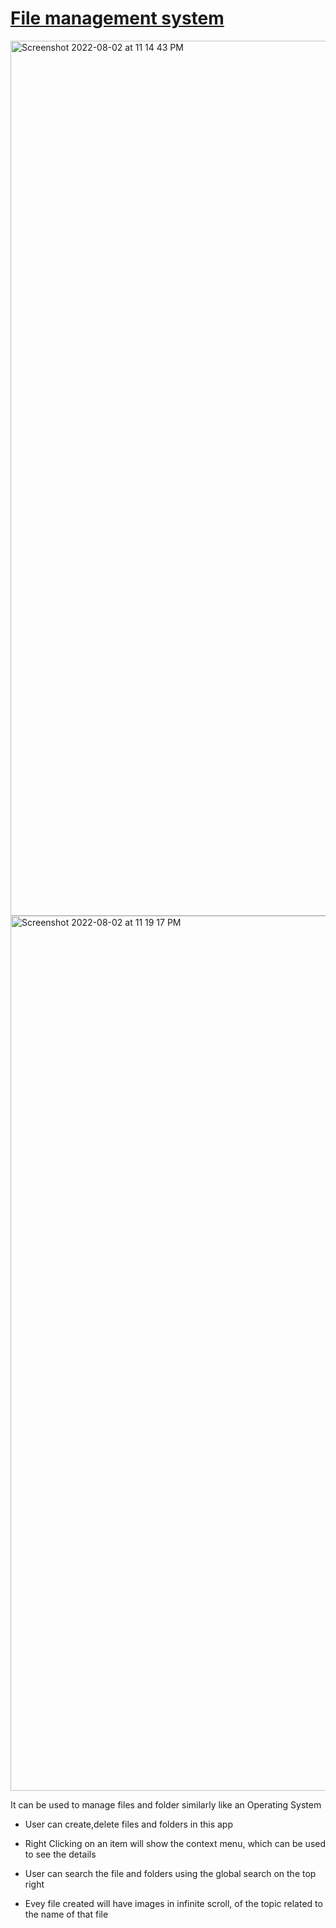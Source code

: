 [File management system](https://file-management-system-e9nky09cd-sandeep-07.vercel.app/)
============================
<img width="1400" alt="Screenshot 2022-08-02 at 11 14 43 PM" src="https://user-images.githubusercontent.com/61472594/182440559-b5d51daa-851b-46bb-9fc8-e27c56c0b095.png">
<img width="1400" alt="Screenshot 2022-08-02 at 11 19 17 PM" src="https://user-images.githubusercontent.com/61472594/182440848-d16c3450-06de-4ecc-9bf2-2f1a1a954ae4.png">


It can be used to manage files and folder similarly like an Operating System

*   User can create,delete files and folders in this app

*   Right Clicking on an item will show the context menu, which can be used to see the details

*   User can search the file and folders using the global search on the top right

*   Evey file created will have images in infinite scroll, of the topic related to the name of that file
